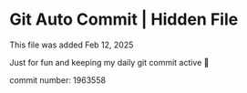 # Git Auto Commit | Hidden File

This file was added Feb 12, 2025

Just for fun and keeping my daily git commit active 🤪

commit number: 1963558
